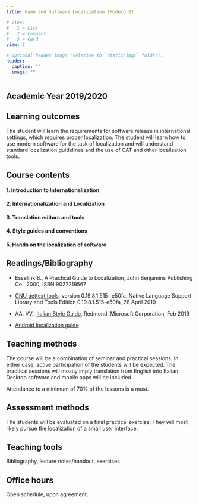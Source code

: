 ```yaml
---
title: Game and Software Localization (Modulo 2)

# View.
#   1 = List
#   2 = Compact
#   3 = Card
view: 2

# Optional header image (relative to `static/img/` folder).
header:
  caption: ""
  image: ""
---
```


## Academic Year 2019/2020

## Learning outcomes

The student will learn the requirements for software release in international settings, which requires proper localization. The student will learn how to use modern software for the task of localization and will understand standard localization guidelines and the use of CAT and other localization tools.

## Course contents

#### 1. Introduction to Internationalization
#### 2. Internationalization and Localization
#### 3. Translation editors and tools
#### 4. Style guides and conventions
#### 5. Hands on the localization of software

##   Readings/Bibliography

- Esselink B., A Practical Guide to Localization, John Benjamins Publishing Co., 2000, ISBN 9027219567
- [GNU gettext tools](https://www.gnu.org/software/gettext/manual/gettext.pdf), version 0.19.8.1.515-
e50fa. Native Language Support Library and Tools
Edition 0.19.8.1.515-e50fa, 28 April 2019

- AA. VV., [Italian Style Guide](https://www.microsoft.com/en-us/language/StyleGuides), Redmond, Microsoft Corporation, Feb 2019

- [Android localization guide](https://developer.android.com/guide/topics/resources/localization)

##   Teaching methods

The course will be a combination of seminar and practical sessions. In either case, active participation of the students will be expected. The practical sessions will mostly imply translation from English into Italian. Desktop software and mobile apps will be included.

Attendance to a minimum of 70% of the lessons is a must.

## Assessment methods

The students will be evaluated on a final practical exercise. They will most likely pursue the localization of a small user interface.

## Teaching tools

Bibliography, lecture notes/handout, exercises

## Office hours

Open schedule, upon agreement.

